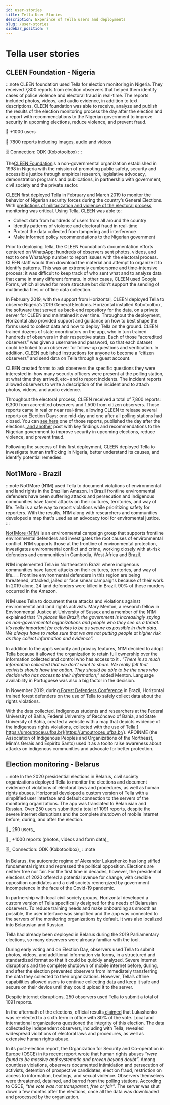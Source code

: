 ```yaml
---
id: user-stories
title: Tella User Stories
description: Experince of Tella users and deployments
slug: /user-stories
sidebar_position: 7
---
```


# Tella user stories


## CLEEN Foundation - Nigeria

:::note
CLEEN foundation used Tella for election monitoring in Nigeria. They received 7,800 reports from election observers that helped them identify cases of police violence and electoral fraud in real-time. The reports included photos, videos, and audio evidence, in addition to text descriptions. CLEEN foundation was able to receive, analyze and publish the results of the election monitoring process the day after the election and a report with recommendations to the Nigerian government to improve security in upcoming elections, reduce violence, and prevent fraud.


👥 +1000 users


📲 7800 reports including images, audio and videos


🗄️ Connection: ODK (Kobotoolbox)
:::

The[CLEEN Foundation](https://cleen.org/)is a non-governmental organization established in 1998 in Nigeria with the mission of promoting public safety, security and accessible justice through empirical research, legislative advocacy, demonstration programs and publications, in partnership with government, civil society and the private sector.

CLEEN first deployed Tella in February and March 2019 to monitor the behavior of Nigerian security forces during the country’s General Elections. With [predictions of militarization and violence of the electoral process](https://www.nytimes.com/2019/02/26/world/africa/nigeria-election-results.html), monitoring was critical. Using Tella, CLEEN was able to:



* Collect data from hundreds of users from all around the country
* Identify patterns of violence and electoral fraud in real-time
* Protect the data collected from tampering and interference
* Make informed policy recommendations to the Nigerian government

Prior to deploying Tella, the CLEEN Foundation’s documentation efforts centered on WhatsApp: hundreds of observers sent photos, videos, and text to one WhatsApp number to report issues with the electoral process. CLEEN staff would then download the material and attempt to organize it to identify patterns. This was an extremely cumbersome and time-intensive process: it was difficult to keep track of who sent what and to analyze data that came in many different formats. In other cases, CLEEN used Google Forms, which allowed for more structure but didn’t support the sending of multimedia files or offline data collection. 

In February 2019, with the support from Horizontal, CLEEN deployed Tella to observe Nigeria’s 2019 General Elections. Horizontal installed Kobotoolbox, the software that served as back-end repository for the data, on a private server for CLEEN and maintained it over time. Throughout the deployment, Horizontal also provided support and guidance on how to best shape the forms used to collect data  and how to deploy Tella on the ground. CLEEN trained dozens of state coordinators on the app, who in turn trained hundreds of observers in their respective states. Each of those “accredited observers” was given a username and password, so that each dataset could be linked to an observer for follow-up questions and verification. In addition, CLEEN published instructions for anyone to become a “citizen observers” and send data on Tella through a guest account.

CLEEN created forms to ask observers the specific questions they were interested in–how many security officers were present at the polling station, at what time they arrived, etc– and to report incidents. The incident reports allowed observers to write a description of the incident and to attach photos, videos, and audio evidence.

Throughout the electoral process, CLEEN received a total of 7,800 reports: 6,300 from accredited observers and 1,500 from citizen observers. Those reports came in real or near real-time, allowing CLEEN to release several reports on Election Days: one mid-day and one after all polling stations had closed. You can [see here](https://cleen.org/2019/02/24/cleen-foundations-post-election-statement-on-the-2019-presidential-and-national-assembly-elections/) one of those reports, published the day after the elections,[ and another](https://cleen.org/2019/10/23/public-presentation-of-the-report-of-2019-general-elections-in-nigeria/) post with key findings and recommendations to the Nigerian government to improve security in upcoming elections, reduce violence, and prevent fraud.

Following the success of this first deployment, CLEEN deployed Tella to investigate human trafficking in Nigeria, better understand its causes, and identify potential remedies.


## Not1More - Brazil

:::note
Not1More (N1M) used Tella to document violations of environmental and land rights in the Brazilian Amazon. In Brazil frontline environmental defenders have been suffering attacks and persecution and indigenous communities have faced attacks on their cultures, territories, and way of life. Tella is a safe way to report violations while prioritizing safety for reporters. With the results, N1M along with researchers and communities developed a map that's used as an advocacy tool for enviromental justice.
:::


[Not1More (N1M)](https://not1more.org/) is an environmental campaign group that supports frontline environmental defenders and investigates the root causes of environmental conflict. N1M supports those at the frontline of environmental protection, investigates environmental conflict and crime, working closely with at-risk defenders and communities in Cambodia, West Africa and Brazil.

N1M implemented Tella in Northeastern Brazil where indigenous communities have faced attacks on their cultures, territories, and way of life._ _ Frontline environmental defenders in this region are being threatened, attacked, jailed or face smear campaigns because of their work. In 2019 alone, 24 land defenders were killed in Brazil. 90% of these murders occurred in the Amazon.

N1M uses Tella to document these attacks and violations against environmental and land rights activists. Mary Menton, a research fellow in Environmental Justice at University of Sussex and a member of the N1M explained that _“In places like Brazil, the government is increasingly spying on non-governmental organizations and people who they see as a threat. It’s really important for activists to be as secure as possible in their data. We always have to make sure that we are not putting people at higher risk as they collect information and evidence”._

In addition to the app’s security and privacy features, N1M decided to adopt Tella because  it allowed the organization to retain full ownership over the information collected and control who has access to it . _“There is so much information collected that we don’t want to share. We really felt that activists should have the option. They should be able to be the ones who decide who has access to their information,”_ added Menton. Language availability in Portuguese was also a big factor in the decision.

In November 2019, during[ Forest Defenders Conference](https://not1more.org/forest-defenders-2019/) in Brazil, Horizontal trained forest defenders on the use of Tella to safely collect data about the rights violations.

With the data collected, indigenous students and researchers at the Federal University of Bahia, Federal University of Recôncavo of Bahia, and State University of Bahia, created a website with a map that depicts evidence of the indigenous rights violations, collected with the use of Tella:[ https://umoutroceu.ufba.br](https://umoutroceu.ufba.br/). APOINME (the Association of Indigenous Peoples and Organizations of the Northeast, Mina's Gerais and Espírito Santo) used it as a toolto raise awareness about attacks on indigenous communities and advocate for better protection.


## Election monitoring - Belarus

:::note
In the 2020 presidential elections in Belarus, civil society organizations  deployed Tella to monitor the elections and document evidence of violations of electoral laws and procedures, as well as human rights abuses. Horizontal developed a custom version of Tella with a simplified user interface and default connection to the servers of the monitoring organizations. The app was translated to Belarusian and Russian. Over 250 users submitted a total of 1091 reports, despite the severe internet disruptions and the complete shutdown of mobile internet before, during, and after the election.

👥_ 250 users_


📲_ +1000 reports (photos, videos and form data)_


🗄️_ Connection: ODK (Kobotoolbox)_
:::note

In Belarus, the autocratic regime of Alexander Lukashenko has long stifled fundamental rights and repressed the political opposition. Elections are neither free nor fair. For the first time in decades, however, the presidential elections of 2020 offered a potential avenue for change, with credible opposition candidates and a civil society reenergized by government incompetence in the face of the Covid-19 pandemic.  

In partnership with local civil society groups, Horizontal developed a custom version of Tella specifically designed for the needs of Belarusian observers. To reduce training needs and make onboarding as smooth as possible, the user interface was simplified and the app was connected to the servers of the monitoring organizations by default. It was also localized into Belarusian and Russian.

Tella had already been deployed in Belarus during the 2019 Parliamentary elections, so many observers were already familiar with the tool.  

During early voting and on Election Day, observers used Tella to submit photos, videos, and additional information via forms, in a structured and standardized format so that it could be quickly analyzed. Severe internet disruptions and the complete shutdown of mobile internet before, during, and after the election prevented observers from immediately transferring the data they collected to their organizations. However, Tella’s offline capabilities allowed users to continue collecting data and keep it safe and secure on their device until they could upload it to the server. 

Despite internet disruptions, 250 observers used Tella to submit a total of 1091 reports. 

In the aftermath of the elections, official results[ claimed](https://eng.belta.by/politics/view/belarus-presidential-election-results-finalized-132578-2020/) that Lukashenko was re-elected to a sixth term in office with 80% of the vote. Local and international organizations questioned the integrity of this election. The data collected by independent observers, including with Tella, revealed widespread violations of electoral laws and procedures, as well as extensive human rights abuse. 

In its post-election report, the Organization for Security and Co-operation in Europe (OSCE) in its recent report[ wrote](https://www.osce.org/files/f/documents/2/b/469539.pdf) that human rights abuses _“were found to be massive and systematic and proven beyond doubt”._ Among countless violations, observers documented intimidation and persecution of activists, detention of prospective candidates, election fraud, restriction on access to information, beatings, and sexual violence. Observers themselves were threatened, detained, and barred from the polling stations. According to OSCE, _“the vote was not transparent, free or fair”_.  The server was shut down a few months after the elections, once all the data was downloaded and processed by the organization.
